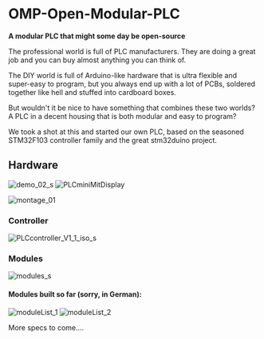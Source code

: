 # OMP-Open-Modular-PLC
**A modular PLC that might some day be open-source**

The professional world is full of PLC manufacturers. They are doing a great job and you can buy almost anything you can think of. 

The DIY world is full of Arduino-like hardware that is ultra flexible and super-easy to program, but you always end up with a lot of PCBs, soldered together like hell and stuffed into cardboard boxes.

But wouldn't it be nice to have something that combines these two worlds? A PLC in a decent housing that is both modular and easy to program?

We took a shot at this and started our own PLC, based on the seasoned STM32F103 controller family and the great stm32duino project.

## Hardware
![demo_02_s](https://github.com/macbef/OMP-Open-Modular-PLC/assets/26661902/bc4a901c-3bf4-41e9-8819-79343546f2d5)
![PLCminiMitDisplay](https://github.com/macbef/OMP-Open-Modular-PLC/assets/26661902/1c653650-4f51-4067-9f07-3e704d1f405f)

![montage_01](https://github.com/macbef/OMP-Open-Modular-PLC/assets/26661902/3e83ede2-5598-4f67-a51a-0e88b228c058)

### Controller

![PLCcontroller_V1_1_iso_s](https://github.com/macbef/OMP-Open-Modular-PLC/assets/26661902/1110a945-aa1d-4932-99c1-25e2b2123d0e)


### Modules

![modules_s](https://github.com/macbef/OMP-Open-Modular-PLC/assets/26661902/19fa7861-c609-492e-9014-1b9ae54fe8c6)

#### Modules built so far (sorry, in German):

![moduleList_1](https://github.com/macbef/OMP-Open-Modular-PLC/assets/26661902/b4714c44-d916-477d-b58f-f123c8ecd978)
![moduleList_2](https://github.com/macbef/OMP-Open-Modular-PLC/assets/26661902/d3d23778-1be9-4b49-8d8a-a6b02faffd4b)



More specs to come....



